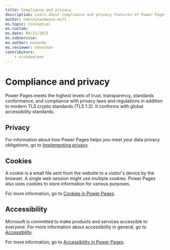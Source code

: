 ```yaml
---
title: Compliance and privacy
description: Learn about compliance and privacy features of Power Pages.
author: neerajnandwana-msft
ms.topic: conceptual
ms.custom: 
ms.date: 04/21/2023
ms.subservice:
ms.author: nenandw
ms.reviewer: ndoelman
contributors:
    - nickdoelman
---
```


# Compliance and privacy

Power Pages meets the highest levels of trust, transparency, standards conformance, and compliance with privacy laws and regulations in addition to modern TLS crypto standards (TLS 1.2). It conforms with global accessibility standards.

## Privacy

For information about how Power Pages helps you meet your data privacy obligations, go to [Implementing privacy](../configure/implement-privacy.md).

## Cookies

A cookie is a small file sent from the website to a visitor's device by the browser. A single web session might use multiple cookies. Power Pages also uses cookies to store information for various purposes.

For more information, go to [Cookies in Power Pages](cookies.md).

## Accessibility

Microsoft is committed to make products and services accessible to everyone. For more information about accessibility in general, go to [Accessibility](https://www.microsoft.com/accessibility).

For more information, go to [Accessibility in Power Pages](accessibility.md).
